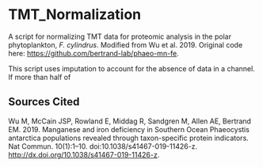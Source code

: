 # TMT_Normalization
A script for normalizing TMT data for proteomic analysis in the polar phytoplankton, _F. cylindrus_. Modified from Wu et al. 2019. Original code here: https://github.com/bertrand-lab/phaeo-mn-fe.

This script uses imputation to account for the absence of data in a channel. If more than half of 


## Sources Cited
Wu M, McCain JSP, Rowland E, Middag R, Sandgren M, Allen AE, Bertrand EM. 2019. Manganese and iron deficiency in Southern         Ocean Phaeocystis antarctica populations revealed through taxon-specific protein indicators. Nat Commun. 10(1):1–10.           doi:10.1038/s41467-019-11426-z. http://dx.doi.org/10.1038/s41467-019-11426-z.
